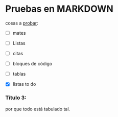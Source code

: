 # Pruebas en MARKDOWN

cosas a <u>probar</u>: 

- [ ] mates

- [ ] Listas

- [ ] citas

- [ ] bloques de código

- [ ] tablas

- [x] listas to do
  
### Título 3:
  
por que todo está tabulado tal.
